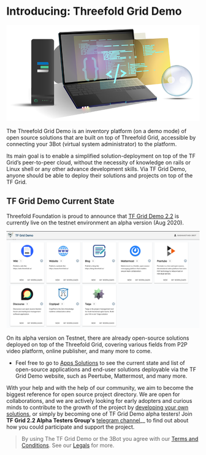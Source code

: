
# Introducing: Threefold Grid Demo

![](./img/Homepagelaptop.png)

The Threefold Grid Demo is an inventory platform (on a demo mode) of open source solutions that are built on top of Threefold Grid, accessible by connecting your 3Bot (virtual system administrator) to the platform. 

Its main goal is to enable a simplified solution-deployment on top of the TF Grid’s peer-to-peer cloud, without the necessity of knowledge on rails or Linux shell or any other advance development skills. Via TF Grid Demo, anyone should be able to deploy their solutions and projects on top of the TF Grid.

## TF Grid Demo Current State

Threefold Foundation is proud to announce that [TF Grid Demo 2.2](www.demo.grid.tf) is currently live on the testnet environment an alpha version (Aug 2020). 

![](./img/3botdemo_home.png)

On its alpha version on Testnet, there are already open-source solutions deployed on top of the Threefold Grid, covering various fields from P2P video platform, online publisher, and many more to come. 

- Feel free to go to [Apps Solutions](apps.md) to see the current state and list of open-source applications and end-user solutions deployable via the TF Grid Demo website, such as Peertube, Mattermost, and many more.

With your help and with the help of our community, we aim to become the biggest reference for open source project directory. We are open for collaborations, and we are actively looking for early adopters and curious minds to contribute to the growth of the project by [developing your own solutions](getting_started_first_solution.md), or simply by becoming one of TF Grid Demo alpha testers! Join __TF Grid 2.2 Alpha Testers Group's__ [telegram channel](https://t.me/joinchat/BwOvOxxgK59GmRoZ2_sM0w)__ to find out about how you could participate and support the project.


> By using The TF Grid Demo or the 3Bot you agree with our [Terms and Conditions](terms_conditions). See our [Legals](legals.md) for more.